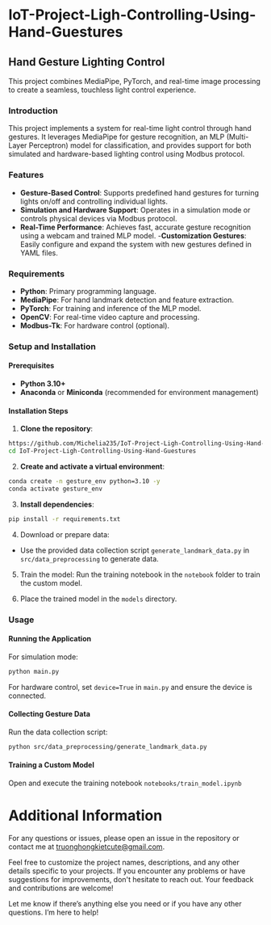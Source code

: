 # IoT-Project-Ligh-Controlling-Using-Hand-Guestures

## Hand Gesture Lighting Control
This project combines MediaPipe, PyTorch, and real-time image processing to create a seamless, touchless light control experience.

### Introduction
This project implements a system for real-time light control through hand gestures. It leverages MediaPipe for gesture recognition, an MLP (Multi-Layer Perceptron) model for classification, and provides support for both simulated and hardware-based lighting control using Modbus protocol.

### Features
- **Gesture-Based Control**: Supports predefined hand gestures for turning lights on/off and controlling individual lights.
- **Simulation and Hardware Support**: Operates in a simulation mode or controls physical devices via Modbus protocol.
- **Real-Time Performance**: Achieves fast, accurate gesture recognition using a webcam and trained MLP model.
-**Customization Gestures**: Easily configure and expand the system with new gestures defined in YAML files.

### Requirements
- **Python**: Primary programming language.
- **MediaPipe**: For hand landmark detection and feature extraction.
- **PyTorch**: For training and inference of the MLP model.
- **OpenCV**: For real-time video capture and processing.
- **Modbus-Tk**: For hardware control (optional).

### Setup and Installation
#### Prerequisites
- **Python 3.10+**
- **Anaconda** or **Miniconda** (recommended for environment management)

#### Installation Steps
1. **Clone the repository**: 
```bash
https://github.com/Michelia235/IoT-Project-Ligh-Controlling-Using-Hand-Guestures.git
cd IoT-Project-Ligh-Controlling-Using-Hand-Guestures
```

2. **Create and activate a virtual environment**:
```bash
conda create -n gesture_env python=3.10 -y
conda activate gesture_env
```

3. **Install dependencies**:
```bash
pip install -r requirements.txt
```

4. Download or prepare data:
- Use the provided data collection script `generate_landmark_data.py` in `src/data_preprocessing` to generate data.

5. Train the model: Run the training notebook in the `notebook` folder to train the custom model.

6. Place the trained model in the `models` directory.

### Usage
#### Running the Application
For simulation mode:
```bash
python main.py
```
For hardware control, set `device=True` in `main.py` and ensure the device is connected.

#### Collecting Gesture Data
Run the data collection script:
```bash
python src/data_preprocessing/generate_landmark_data.py
```

#### Training a Custom Model
Open and execute the training notebook `notebooks/train_model.ipynb`


# Additional Information

For any questions or issues, please open an issue in the repository or contact me at [truonghongkietcute@gmail.com](mailto:truonghongkietcute@gmail.com).

Feel free to customize the project names, descriptions, and any other details specific to your projects. If you encounter any problems or have suggestions for improvements, don't hesitate to reach out. Your feedback and contributions are welcome!

Let me know if there’s anything else you need or if you have any other questions. I’m here to help!
